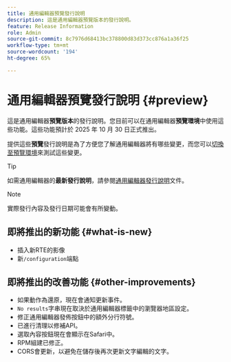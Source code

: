 ```yaml
---
title: 通用編輯器預覽發行說明
description: 這是通用編輯器預覽版本的發行說明。
feature: Release Information
role: Admin
source-git-commit: 8c7976d68413bc378800d83d373cc876a1a36f25
workflow-type: tm+mt
source-wordcount: '194'
ht-degree: 65%

---
```



# 通用編輯器預覽發行說明 {#preview}

這是通用編輯器&#x200B;**預覽版本**&#x200B;的發行說明。您目前可以在通用編輯器&#x200B;**預覽環境**&#x200B;中使用這些功能。這些功能預計於 2025 年 10 月 30 日正式推出。

提供這些&#x200B;**預覽**&#x200B;發行說明是為了方便您了解通用編輯器將有哪些變更，而您可以[切換至預覽環境](/help/sites-cloud/authoring/universal-editor/navigation.md#user-properties)來測試這些變更。

>[!TIP]
>
>如需通用編輯器的&#x200B;**最新發行說明**，請參閱[通用編輯器發行說明](/help/release-notes/universal-editor/current.md)文件。

>[!NOTE]
>
>實際發行內容及發行日期可能會有所變動。

## 即將推出的新功能 {#what-is-new}

* 插入新RTE的影像
* 新`/configuration`端點

## 即將推出的改善功能 {#other-improvements}

* 如果動作為還原，現在會通知更新事件。
* `No results`字串現在取決於通用編輯器標籤中的瀏覽器地區設定。
* 修正通用編輯器發佈按鈕中的額外分行符號。
* 已進行清理以修補API。
* 選取內容按鈕現在會顯示在Safari中。
* RPM組建已修正。
* CORS會更新，以避免在儲存後再次更新文字編輯的文字。

